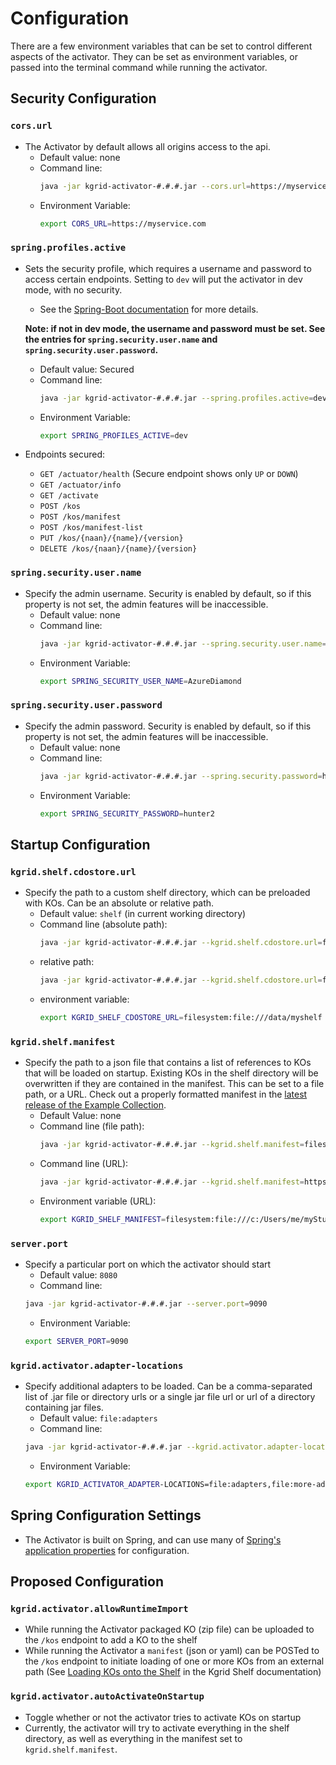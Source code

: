 # Configuration

There are a few environment variables that can be set to control different aspects of the activator. They can be set as
environment variables, or passed into the terminal command while running the activator.

## Security Configuration

### `cors.url`

- The Activator by default allows all origins access to the api.
    - Default value: none
    - Command line:
      ```bash
      java -jar kgrid-activator-#.#.#.jar --cors.url=https://myservice.com
      ```
    - Environment Variable:
      ```bash
      export CORS_URL=https://myservice.com
      ```

### `spring.profiles.active`

- Sets the security profile, which requires a username and password to access certain endpoints. Setting to `dev` will
  put the activator in dev mode, with no security.
    - See
      the [Spring-Boot documentation](https://docs.spring.io/spring-boot/docs/2.4.3/reference/html/appendix-application-properties.html#spring.profiles.active)
      for more details.

  __Note: if not in dev mode, the username and password must be set. See the entries for `spring.security.user.name`
  and `spring.security.user.password`.__
    - Default value: Secured
    - Command line:
      ```bash
      java -jar kgrid-activator-#.#.#.jar --spring.profiles.active=dev
      ```
    - Environment Variable:
      ```bash
      export SPRING_PROFILES_ACTIVE=dev
      ```
- Endpoints secured:
    - `GET /actuator/health` (Secure endpoint shows only `UP` or `DOWN`)
    - `GET /actuator/info`
    - `GET /activate`
    - `POST /kos`
    - `POST /kos/manifest`
    - `POST /kos/manifest-list`
    - `PUT /kos/{naan}/{name}/{version}`
    - `DELETE /kos/{naan}/{name}/{version}`

### `spring.security.user.name`

- Specify the admin username. Security is enabled by default, so if this property is not set, the admin features will be
  inaccessible.
    - Default value: none
    - Command line:
      ```bash
      java -jar kgrid-activator-#.#.#.jar --spring.security.user.name=AzureDiamond
      ```
    - Environment Variable:
      ```bash
      export SPRING_SECURITY_USER_NAME=AzureDiamond
      ```

### `spring.security.user.password`

- Specify the admin password. Security is enabled by default, so if this property is not set, the admin features will be
  inaccessible.
    - Default value: none
    - Command line:
      ```bash
      java -jar kgrid-activator-#.#.#.jar --spring.security.password=hunter2
      ```
    - Environment Variable:
      ```bash
      export SPRING_SECURITY_PASSWORD=hunter2
      ```

## Startup Configuration

### `kgrid.shelf.cdostore.url`

- Specify the path to a custom shelf directory, which can be preloaded with KOs. Can be an absolute or relative path.
    - Default value: `shelf` (in current working directory)
    - Command line (absolute path):
      ```bash
      java -jar kgrid-activator-#.#.#.jar --kgrid.shelf.cdostore.url=filesystem:file:///data/myshelf
      ```
    - relative path:
      ```bash
      java -jar kgrid-activator-#.#.#.jar --kgrid.shelf.cdostore.url=filesystem:file:///c:/Users/me/myshelf
      ```
    - environment variable:
      ```bash
      export KGRID_SHELF_CDOSTORE_URL=filesystem:file:///data/myshelf
      ```

### `kgrid.shelf.manifest`

- Specify the path to a json file that contains a list of references to KOs that will be loaded on startup. Existing KOs
  in the shelf directory will be overwritten if they are contained in the manifest. This can be set to a file path, or a
  URL. Check out a properly formatted manifest in
  the [latest release of the Example Collection](https://github.com/kgrid-objects/example-collection/releases/latest).
    - Default Value: none
    - Command line (file path):
      ```bash
      java -jar kgrid-activator-#.#.#.jar --kgrid.shelf.manifest=filesystem:file:///c:/Users/me/myStuff/manifest.json
      ```
    - Command line (URL):
      ```bash
      java -jar kgrid-activator-#.#.#.jar --kgrid.shelf.manifest=https://github.com/kgrid-objects/example-collection/releases/download/4.1.1/manifest.json
      ```
    - Environment variable (URL):
      ```bash
      export KGRID_SHELF_MANIFEST=filesystem:file:///c:/Users/me/myStuff/manifest.json
      ```

### `server.port`

- Specify a particular port on which the activator should start
    - Default value: `8080`
    - Command line:
    ```bash
    java -jar kgrid-activator-#.#.#.jar --server.port=9090
    ```
    - Environment Variable:
    ```bash
    export SERVER_PORT=9090
    ```

### `kgrid.activator.adapter-locations`

- Specify additional adapters to be loaded. Can be a comma-separated list of .jar file or directory urls or a single jar
  file url or url of a directory containing jar files.
    - Default value: `file:adapters`
    - Command line:
    ```bash
    java -jar kgrid-activator-#.#.#.jar --kgrid.activator.adapter-locations=file:adapters,file:more-adapters/my-adapter.jar,https://repo1.maven.org/maven2/org/kgrid/resource-adapter/0.1.3/resource-adapter-0.1.3.jar
    ```
    - Environment Variable:
    ```bash
    export KGRID_ACTIVATOR_ADAPTER-LOCATIONS=file:adapters,file:more-adapters/my-adapter.jar,https://repo1.maven.org/maven2/org/kgrid/resource-adapter/0.1.3/resource-adapter-0.1.3.jar
    ```

## Spring Configuration Settings

- The Activator is built on Spring, and can use many
  of [Spring's application properties](https://docs.spring.io/spring-boot/docs/2.4.3/reference/html/appendix-application-properties.html)
  for configuration.

## Proposed Configuration

### `kgrid.activator.allowRuntimeImport`

- While running the Activator packaged KO (zip file) can be uploaded to the `/kos` endpoint to add a KO to the shelf
- While running the Activator a `manifest` (json or yaml) can be POSTed to the `/kos` endpoint to initiate loading of
  one or more KOs from an external path (See [Loading KOs onto the Shelf](https://kgrid.org/kgrid-shelf) in the Kgrid
  Shelf documentation)

### `kgrid.activator.autoActivateOnStartup`

- Toggle whether or not the activator tries to activate KOs on startup
- Currently, the activator will try to activate everything in the shelf directory, as well as everything in the manifest
  set to `kgrid.shelf.manifest`.
